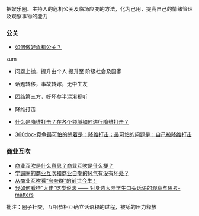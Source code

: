 把娱乐圈、主持人的危机公关及临场应变的方法，化为己用，提高自己的情绪管理及观察事物的能力

### 公关

* [如何做好危机公关？](https://www.zhihu.com/question/21923215)

sum

* 问题上抛，提升由个人 提升至 阶级社会及国家
* 话题转移，事故转嫁，无中生友
* 团结第三方，好坏参半混淆视听
* 降维打击

* [什么是降维打击？在各个领域如何进行降维打击？](https://www.zhihu.com/question/343126925/answer/832369896)
* [360doc-竞争最可怕的杀着是：降维打击；最可怕的问题是：自己被降维打击](http://www.360doc.com/content/18/0904/09/13450390_783732188.shtml)

### 商业互吹

* [商业互吹是什么意思？商业互吹是什么梗？](https://pcedu.pconline.com.cn/1011/10112035.html)
* [学霸圈的商业互吹和商业自嘲的风气有没有坏处？](https://www.zhihu.com/question/295258040/answer/520439803) 
* [从商业互吹看“夸夸群”的前世今生！ ](https://zhuanlan.zhihu.com/p/59366552)
* [我如何看待“大佬”这类说法 —— 对身边大陆学生口头话语的观察与思考-matters](https://hardbin.com/ipfs/QmXpksHmTdkMB5LHSZ2hhdujRXEQRf8rePazVW5SB1wmAV)

批注：圈子社交，互相恭相互确立话语权的过程，被舔的压力释放
